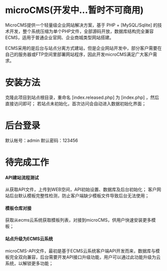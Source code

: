 # microCMS(开发中...暂时不可商用)
MicroCMS提供一个轻量级企业网站解决方案，基于 PHP + [MySQL/Sqlite] 的技术开发，整个系统压缩为单个PHP文件，全部源码开放，数据库结构完全兼容ECMS，适用于普通企业官网、企业商城类型网站搭建。

ECMS采用的是后台与站点分离方式建站，但是企业网站开发中，部分客户需要在自己的服务器或FTP空间里部署网站程序，因此开发microCMS满足广大客户需求。

# 安装方法
克隆此项目到站点根目录，重命名 [index.released.php] 为 [index.php] ，然后直接访问即可；
若站点未初始化，首次访问会自动进入数据初始化界面；

# 后台登录
默认帐号：admin  默认密码：123456

# 待完成工作
#### API建站流程测试  
从获取API文件，上传到WEB空间，API初始设置、数据库及后台初始化；
客户网站后台默认模板完整性检测，防止客户端缺少模板文件导致后台无法使用；

#### 模板仓库对接  
获取从ecms云系统获取模板列表，对接到microCMS，供用户快速安装更多模板；

#### 站点升级为ECMS云系统  
microCMS-API文件，最初是基于ECMS云系统客户端API开发而来，数据库与模板完全双向兼容，后台需要开发API接口升级功能，用户可以通过此功能升级为云系统，以解锁更多功能；